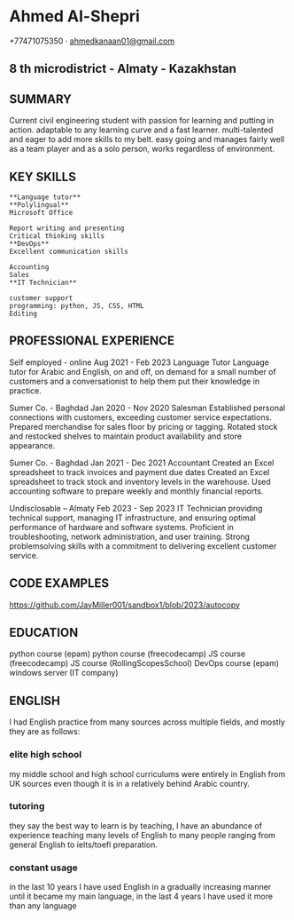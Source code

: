 # Ahmed Al-Shepri

+77471075350 · ahmedkanaan01@gmail.com

## 8 th microdistrict - Almaty - Kazakhstan

## SUMMARY

Current civil engineering student with passion for learning and putting in action. adaptable
to any learning curve and a fast learner. multi-talented and eager to add more skills to my
belt. easy going and manages fairly well as a team player and as a solo person, works regardless of environment.

## KEY SKILLS

```
**Language tutor**
**Polylingual**
Microsoft Office
```
```
Report writing and presenting
Critical thinking skills
**DevOps**
Excellent communication skills
```
```
Accounting
Sales
**IT Technician**
```
```
customer support
programming: python, JS, CSS, HTML
Editing
```
## PROFESSIONAL EXPERIENCE

Self employed - online Aug 2021 - Feb 2023 Language Tutor
Language tutor for Arabic and English, on and off, on demand for a small number of customers and a
conversationist to help them put their knowledge in practice.

Sumer Co. - Baghdad Jan 2020 - Nov 2020 Salesman
Established personal connections with customers, exceeding customer service expectations.
Prepared merchandise for sales floor by pricing or tagging.
Rotated stock and restocked shelves to maintain product availability and store appearance.

Sumer Co. - Baghdad Jan 2021 - Dec 2021 Accountant
Created an Excel spreadsheet to track invoices and payment due dates
Created an Excel spreadsheet to track stock and inventory levels in the warehouse. Used
accounting software to prepare weekly and monthly financial reports.

Undisclosable – Almaty Feb 2023 - Sep 2023
IT Technician providing technical support, managing IT infrastructure, and ensuring optimal performance of
hardware and software systems. Proficient in troubleshooting, network administration, and user training. Strong
problemsolving skills with a commitment to delivering excellent customer service.

## CODE EXAMPLES
https://github.com/JayMiller001/sandbox1/blob/2023/autocopy

## EDUCATION

python course (epam)
python course (freecodecamp)
JS course (freecodecamp)
JS course (RollingScopesSchool)
DevOps course (epam)
windows server (IT company)

## ENGLISH

I had English practice from many sources across multiple fields, and mostly they are as follows:

### elite high school

my middle school and high school curriculums were entirely in English from UK sources even though it is in a relatively behind Arabic country.

### tutoring

they say the best way to learn is by teaching, I have an abundance of experience teaching many levels of English to many people ranging from general English to ielts/toefl preparation.

### constant usage

in the last 10 years I have used English in a gradually increasing manner until it became my main language, in the last 4 years I have used it more than any language
